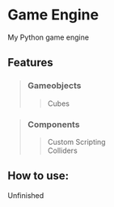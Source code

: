 # Game Engine
My Python game engine

## Features
> ### Gameobjects
>> Cubes

> ### Components
>> Custom Scripting\
>> Colliders

## How to use:
Unfinished
